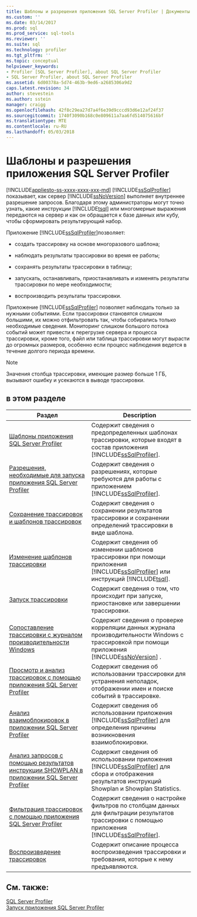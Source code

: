 ```yaml
---
title: Шаблоны и разрешения приложения SQL Server Profiler | Документы Майкрософт
ms.custom: ''
ms.date: 03/14/2017
ms.prod: sql
ms.prod_service: sql-tools
ms.reviewer: ''
ms.suite: sql
ms.technology: profiler
ms.tgt_pltfrm: ''
ms.topic: conceptual
helpviewer_keywords:
- Profiler [SQL Server Profiler], about SQL Server Profiler
- SQL Server Profiler, about SQL Server Profiler
ms.assetid: 6d00378a-5d74-463b-9ed6-a2685306a9d2
caps.latest.revision: 34
author: stevestein
ms.author: sstein
manager: craigg
ms.openlocfilehash: 42f8c29ea27d7a4f6e39d9cccd93d6e12af24f37
ms.sourcegitcommit: 1740f3090b168c0e809611a7aa6fd514075616bf
ms.translationtype: MTE
ms.contentlocale: ru-RU
ms.lasthandoff: 05/03/2018
---
```

# <a name="sql-server-profiler-templates-and-permissions"></a>Шаблоны и разрешения приложения SQL Server Profiler
[!INCLUDE[appliesto-ss-xxxx-xxxx-xxx-md](../../includes/appliesto-ss-xxxx-xxxx-xxx-md.md)]
  [!INCLUDE[ssSqlProfiler](../../includes/sssqlprofiler-md.md)] показывает, как сервер [!INCLUDE[ssNoVersion](../../includes/ssnoversion-md.md)] выполняет внутреннее разрешение запросов. Благодаря этому администраторы могут точно узнать, какие инструкции [!INCLUDE[tsql](../../includes/tsql-md.md)] или многомерные выражения передаются на сервер и как он обращается к базе данных или кубу, чтобы сформировать результирующий набор.  
  
 Приложение [!INCLUDE[ssSqlProfiler](../../includes/sssqlprofiler-md.md)]позволяет:  
  
-   создать трассировку на основе многоразового шаблона;  
  
-   наблюдать результаты трассировки во время ее работы;  
  
-   сохранять результаты трассировки в таблицу;  
  
-   запускать, останавливать, приостанавливать и изменять результаты трассировки по мере необходимости;  
  
-   воспроизводить результаты трассировки.  
  
 Приложение [!INCLUDE[ssSqlProfiler](../../includes/sssqlprofiler-md.md)] позволяет наблюдать только за нужными событиями. Если трассировки становятся слишком большими, их можно отфильтровать так, чтобы собирались только необходимые сведения. Мониторинг слишком большого потока событий может привести к перегрузке сервера и процесса трассировки, кроме того, файл или таблица трассировки могут вырасти до огромных размеров, особенно если процесс наблюдения ведется в течение долгого периода времени.  
  
> [!NOTE]  
>  Значения столбца трассировки, имеющие размер больше 1 ГБ, вызывают ошибку и усекаются в выводе трассировки.  
  
## <a name="in-this-section"></a>в этом разделе  
  
|Раздел|Description|  
|-----------|-----------------|  
|[Шаблоны приложения SQL Server Profiler](../../tools/sql-server-profiler/sql-server-profiler-templates.md)|Содержит сведения о предопределенных шаблонах трассировки, которые входят в состав приложения [!INCLUDE[ssSqlProfiler](../../includes/sssqlprofiler-md.md)].|  
|[Разрешения, необходимые для запуска приложения SQL Server Profiler](../../tools/sql-server-profiler/permissions-required-to-run-sql-server-profiler.md)|Содержит сведения о разрешениях, которые требуются для работы с приложением [!INCLUDE[ssSqlProfiler](../../includes/sssqlprofiler-md.md)].|  
|[Сохранение трассировок и шаблонов трассировок](../../tools/sql-server-profiler/save-traces-and-trace-templates.md)|Содержит сведения о сохранении результатов трассировки и сохранении определений трассировки в виде шаблона.|  
|[Изменение шаблонов трассировки](../../tools/sql-server-profiler/modify-trace-templates.md)|Содержит сведения об изменении шаблонов трассировки при помощи приложения [!INCLUDE[ssSqlProfiler](../../includes/sssqlprofiler-md.md)] или инструкций [!INCLUDE[tsql](../../includes/tsql-md.md)].|  
|[Запуск трассировки](../../tools/sql-server-profiler/start-a-trace.md)|Содержит сведения о том, что происходит при запуске, приостановке или завершении трассировки.|  
|[Сопоставление трассировки с журналом производительности Windows](../../tools/sql-server-profiler/correlate-a-trace-with-windows-performance-log-data.md)|Содержит сведения о проверке корреляции данных журнала производительности Windows с трассировкой при помощи приложения [!INCLUDE[ssNoVersion](../../includes/ssnoversion-md.md)] .|  
|[Просмотр и анализ трассировок с помощью приложения SQL Server Profiler](../../tools/sql-server-profiler/view-and-analyze-traces-with-sql-server-profiler.md)|Содержит сведения об использовании трассировки для устранения неполадок, отображении имен и поиске событий в трассировке.|  
|[Анализ взаимоблокировок в приложении SQL Server Profiler](../../tools/sql-server-profiler/analyze-deadlocks-with-sql-server-profiler.md)|Содержит сведения об использовании приложения [!INCLUDE[ssSqlProfiler](../../includes/sssqlprofiler-md.md)] для определения причины возникновения взаимоблокировки.|  
|[Анализ запросов с помощью результатов инструкции SHOWPLAN в приложении SQL Server Profiler](../../tools/sql-server-profiler/analyze-queries-with-showplan-results-in-sql-server-profiler.md)|Содержит сведения об использовании приложения [!INCLUDE[ssSqlProfiler](../../includes/sssqlprofiler-md.md)] для сбора и отображения результатов инструкций Showplan и Showplan Statistics.|  
|[Фильтрация трассировок с помощью приложения SQL Server Profiler](../../tools/sql-server-profiler/filter-traces-with-sql-server-profiler.md)|Содержит сведения о настройке фильтров по столбцам данных для фильтрации результатов трассировки с помощью приложения [!INCLUDE[ssSqlProfiler](../../includes/sssqlprofiler-md.md)].|  
|[Воспроизведение трассировок](../../tools/sql-server-profiler/replay-traces.md)|Содержит описание процесса воспроизведения трассировки и требования, которые к нему предъявляются.|  
  
## <a name="see-also"></a>См. также:  
 [SQL Server Profiler](../../tools/sql-server-profiler/sql-server-profiler.md)   
 [Запуск приложения SQL Server Profiler](../../tools/sql-server-profiler/start-sql-server-profiler.md)  
  
  

